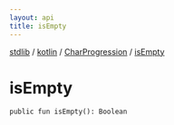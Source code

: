 ```yaml
---
layout: api
title: isEmpty
---
```

[stdlib](../../index.html) / [kotlin](../index.html) / [CharProgression](index.html) / [isEmpty](isEmpty.html)

# isEmpty

```
public fun isEmpty(): Boolean
```
